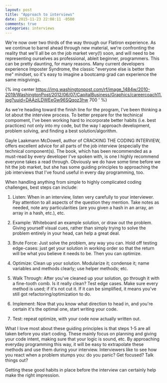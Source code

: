 ```yaml
---
layout: post
title: "Approach to interviews"
date: 2015-11-23 22:08:11 -0500
comments: true
categories: interviews
---
```


We're now over two thirds of the way through our Flatiron experience. As we continue to barrel ahead through new material, we're confronting the reality that we'll all be on the job market very(!) soon, and will need to be representing ourselves as professional, ableit beginner, programmers. This can be pretty daunting, for many reasons. Many current developers experience Imposter Syndrome, the classic "everyone else is better than me" mindset, so it's easy to imagine a bootcamp grad can experience the same misgivings. 

{% img center https://img.washingtonpost.com/rf/image_1484w/2010-2019/WashingtonPost/2012/06/07/CapitalBusiness/Graphics/careercoach11.jpg?uuid=DAAziLDWEeGw96SQqoz3hw  700 ' %}


As we're heading toward the finish line for the program, I've been thinking a lot about the interview process. To better prepare for the techinical compoment,  I've been working hard to incorporate better habits (i.e. best practices) not only into my code, but the way I approach development, problem solving, and finding a best solution/algorithm.

Gayle Laakmann McDowell, author of CRACKING THE CODING INTERVIEW, offers excellent advice for all parts of the job interview (especially the technical component(s). The book, which has been recommended as a must-read by every developer I've spoken with, is one I highly recommend everyone takes a read through. Obviously we do have some time before we hit the job market, but she has some guiding principles to approaching the job interviews that I've found useful in every day programming, too. 

When handling anything from simple to highly complicated coding challenges, best steps can include:

1) Listen: When in an interview, listen very carefully to your interviewer. Pay attention to all aspects of the question they mention. Take notes as needed, note any particularities (are you given a hash in an array, an array in a hash, etc.), etc. 

2) Example: Whiteboard an example solution, or draw out the problem. Giving yourself visual cues, rather than simply trying to solve the problem entirely in your head, can help a great deal. 

3) Brute Force: Just solve the problem, any way you can. Hold off testing edge-cases: just get your solution in working order so that the return will be what you believe it needs to be. Then you can optimize.

4) Optimize: Clean up your solution. Modularize it; condense it; name variables and methods clearly; use helper methods; etc.

5) Walk Through: After you've cleaned up your solution, go through it with a fine-tooth comb. Is it really clean? Test edge cases. Make sure every method is used; if it's not cut it. If it can be simplified, it means you've still got refactoring/optimization to do.

6) Implement: Now that you know what direction to head in, and you're certain it's the optimal one, start writing your code.

7) Test: repeat optimize, with your code now actually written out.

What I love most about these guiding principles is that steps 1-5 are all taken before you start coding. These mainly focus on planning and giving your code intent, making sure that your logic is sound, etc. By approaching everyday programming this way, it will be easy to extrapolate these methods and use them during your interview. Interviewers like to see how you react when a problem stumps you: do you panic? Get focused? Talk things out?

Getting these good habits in place before the interview can certainly help make the right impression.


